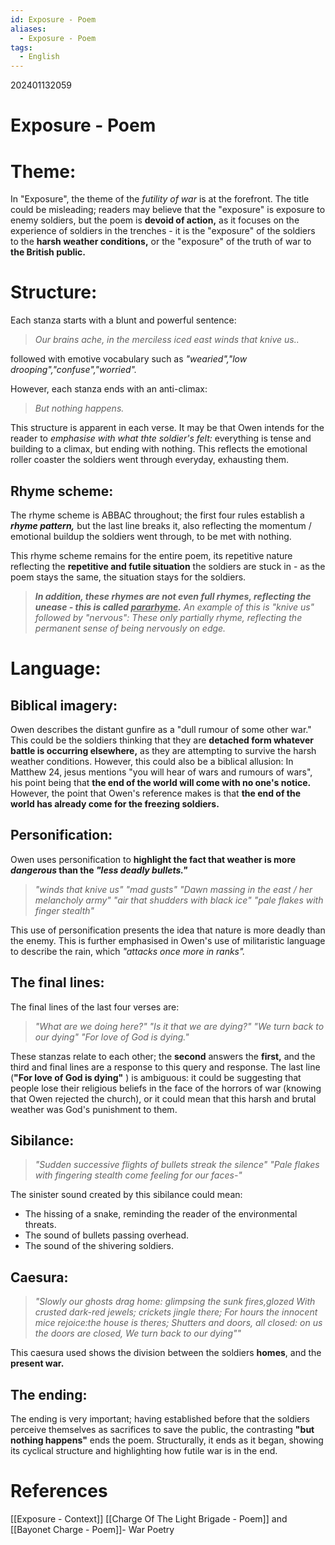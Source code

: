 ```yaml
---
id: Exposure - Poem
aliases:
  - Exposure - Poem
tags:
  - English
---
```

202401132059



# Exposure - Poem

# Theme:

In "Exposure", the theme of the *futility of war* is at the forefront. The title could be misleading; readers may believe that the "exposure" is exposure to enemy soldiers, but the poem is **devoid of action,** as it focuses on the experience of soldiers in the trenches - it is the "exposure" of the soldiers to the **harsh weather conditions,** or the "exposure" of the truth of war to **the British public.** 

# Structure:

Each stanza starts with a blunt and powerful sentence:
>*Our brains ache, in the merciless iced east winds that knive us..*

followed with emotive vocabulary such as *"wearied","low drooping","confuse","worried".* 

However, each stanza ends with an anti-climax:
>*But nothing happens.* 

This structure is apparent in each verse. It may be that Owen intends for the reader to *emphasise with what thte soldier's felt:* everything is tense and building to a climax, but ending with nothing.
This reflects the emotional roller coaster the soldiers went through everyday, exhausting them.

## Rhyme scheme:

The rhyme scheme is ABBAC throughout; the first four rules establish a ***rhyme pattern,*** but the last line breaks it, also reflecting the momentum / emotional buildup the soldiers went through, to be met with nothing.

This rhyme scheme remains for the entire poem, its repetitive nature reflecting the **repetitive and futile situation** the soldiers are stuck in - as the poem stays the same, the situation stays for the soldiers.

>***In addition, these rhymes are not even full rhymes, reflecting the unease - this is called <u>pararhyme</u>.***
>*An example of this is "knive us" followed by "nervous": These only partially rhyme, reflecting the permanent sense of being nervously on edge.* 

# Language:

## Biblical imagery:

Owen describes the distant gunfire as a "dull rumour of some other war." This could be the soldiers thinking that they are **detached form whatever battle is occurring elsewhere,** as they are attempting to survive the harsh weather conditions. However, this could also be a biblical allusion: In Matthew 24, jesus mentions "you will hear of wars and rumours of wars", his point being that **the end of the world will come with no one's notice.** However, the point that Owen's reference makes is that **the end of the world has already come for the freezing soldiers.** 

## Personification:

Owen uses personification to **highlight the fact that weather is more *dangerous* than the *"less deadly bullets."*** 

>*"winds that knive us"*
>*"mad gusts"* 
>*"Dawn massing in the east / her melancholy army"* 
>*"air that shudders with black ice"* 
>*"pale flakes with finger stealth"* 

This use of personification presents the idea that nature is more deadly than the enemy. This is further emphasised in Owen's use of militaristic language to describe the rain, which *"attacks once more in ranks".* 
## The final lines:

The final lines of the last four verses are:

>*"What are we doing here?"*
>*"Is it that we are dying?"*
>*"We turn back to our dying"*
>*"For love of God is dying."*

These stanzas relate to each other; the **second** answers the **first,** and the third and final lines are a response to this query and response. The last line (**"For love of God is dying"** ) is ambiguous: it could be suggesting that people lose their religious beliefs in the face of the horrors of war (knowing that Owen rejected the church), or it could mean that this harsh and brutal weather was God's punishment to them.

## Sibilance:

>*"Sudden successive flights of bullets streak the silence"* 
>*"Pale flakes with fingering stealth come feeling for our faces-"* 

The sinister sound created by this sibilance could mean:
- The hissing of a snake, reminding the reader of the environmental threats.
- The sound of bullets passing overhead.
- The sound of the shivering soldiers.

## Caesura:

>*"Slowly our ghosts drag home: glimpsing the sunk fires,glozed*
>*With crusted dark-red jewels; crickets jingle there;*
>*For hours the innocent mice rejoice:the house is theres;*
>*Shutters and doors, all closed: on us the doors are closed,*
>*We turn back to our dying""* 

This caesura used shows the division between the soldiers **homes**, and the **present war.** 

## The ending:

The ending is very important; having established before that the soldiers perceive themselves as sacrifices to save the public, the contrasting **"but nothing happens"** ends the poem. Structurally, it ends as it began, showing its cyclical structure and highlighting how futile war is in the end.
# **References**
[[Exposure - Context]]
[[Charge Of The Light Brigade - Poem]] and [[Bayonet Charge - Poem]]- War Poetry
